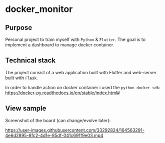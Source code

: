 # docker_monitor

## Purpose
Personal project to train myself with `Python` & `Flutter`.
The goal is to implement a dashboard to manage docker container.

## Technical stack

The project consist of a web application built with Flutter and web-server built with `Flask`.

In order to handle action on docker container i used the `python docker sdk`: https://docker-py.readthedocs.io/en/stable/index.html#

## View sample
Screenshot of the board (can change/evolve later):



https://user-images.githubusercontent.com/33292824/164563291-4e6d2895-8fc2-4d1e-85df-041c691f9e03.mp4

